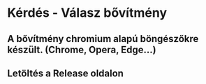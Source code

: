 # Kérdés - Válasz bővítmény

## A bővítmény chromium alapú böngészőkre készült. (Chrome, Opera, Edge...)

## Letöltés a Release oldalon

